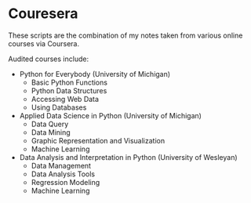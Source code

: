 # Couresera
These scripts are the combination of my notes taken from various online courses via Coursera.

Audited courses include:
   - Python for Everybody (University of Michigan)
        - Basic Python Functions
        - Python Data Structures
        - Accessing Web Data
        - Using Databases
   - Applied Data Science in Python (University of Michigan)
        - Data Query
        - Data Mining
        - Graphic Representation and Visualization
        - Machine Learning
   - Data Analysis and Interpretation in Python (University of Wesleyan)
        - Data Management
        - Data Analysis Tools
        - Regression Modeling
        - Machine Learning
